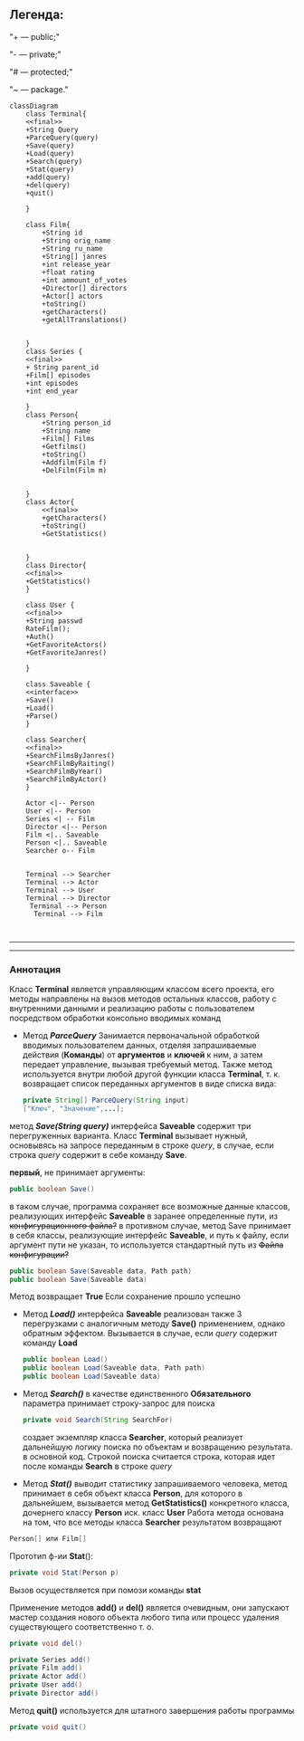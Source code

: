 
##  Легенда:
"+ — public;"

"- — private;"

"# — protected;"

"~ — package."




```mermaid
classDiagram
    class Terminal{
    <<final>>
    +String Query
    +ParceQuery(query)
    +Save(query)
    +Load(query)
    +Search(query)
    +Stat(query)
    +add(query)
    +del(query)
    +quit()
    
    }
    
    class Film{
    	+String id
    	+String orig_name
    	+String ru_name
    	+String[] janres
    	+int release_year
    	+float rating
    	+int ammount_of_votes
    	+Director[] directors
    	+Actor[] actors
    	+toString()
    	+getCharacters()
    	+getAllTranslations()


    }
    class Series {
    <<final>>
    + String parent_id
    +Film[] episodes
    +int episodes
    +int end_year
    
    }
    class Person{
    	+String person_id
    	+String name
    	+Film[] Films
    	+Getfilms()
        +toString()
        +Addfilm(Film f)
        +DelFilm(Film m)
        

    }
    class Actor{
    	<<final>>
    	+getCharacters()
    	+toString()
        +GetStatistics()


    }
    class Director{
    <<final>>
    +GetStatistics()
    }
    
    class User {
    <<final>>
    +String passwd
    RateFilm();
    +Auth()
    +GetFavoriteActors()
    +GetFavoriteJanres()
    
    }
    
    class Saveable {
    <<interface>>
    +Save()
    +Load()
    +Parse()
    }
    
    class Searcher{
    <<final>>
    +SearchFilmsByJanres()
    +SearchFilmByRaiting()
    +SearchFilmByYear()
    +SearchFilmByActor()
    }
    
    Actor <|-- Person
    User <|-- Person
    Series <| -- Film
    Director <|-- Person
    Film <|.. Saveable
    Person <|.. Saveable
    Searcher o-- Film
    
    
    Terminal --> Searcher
    Terminal --> Actor
    Terminal --> User
    Terminal --> Director
     Terminal --> Person
      Terminal --> Film
    
    

```
---
---
### Аннотация 
Класс **Terminal** является управляющим классом всего проекта, его методы направлены на вызов методов остальных классов, работу с внутренними данными и реализацию работы с пользователем посредством обработки консольно вводимых команд

- Метод ***ParceQuery*** Занимается первоначальной обработкой вводимых пользователем данных, отделяя запрашиваемые действия (**Команды**) от **аргументов** и **ключей** к ним, а затем передает управление, вызывая требуемый метод. Также метод используется внутри любой другой функции класса **Terminal**, т. к. возвращает список переданных аргументов в виде списка вида:
  ```java
  private String[] ParceQuery(String input)
  ["Ключ", "Значение",...];
  ```
 метод ***Save(String query)*** интерфейса **Saveable** содержит три перегруженных варианта.  Класс **Terminal** вызывает нужный, основывясь на запросе переданным в строке *query*, в случае, если строка *query* содержит в себе команду **Save**.
 
  **первый**, не принимает аргументы:
  ```java
  public boolean Save()
  ```
  в таком случае, программа сохраняет все возможные данные классов, реализующих интерфейс **Saveable** в заранее определенные пути, из ~~конфигурационного файла?~~ 
  в противном случае, метод Save принимает в себя классы, реализующие интерфейс **Saveable**, и  путь к файлу, если аргумент пути не указан, то используется стандартный путь из ~~Файла конфигурации?~~
  ```java
  public boolean Save(Saveable data, Path path)
  public boolean Save(Saveable data)
  ```
  Метод возвращает  **True** Если сохранение прошло успешно
  
- Метод ***Load()*** интерфейса **Saveable** реализован также 3 перегрузками с аналогичным методу **Save()** применением, однако обратным эффектом.  Вызывается в случае, если *query* содержит команду **Load**

  ```java
  public boolean Load()
  public boolean Load(Saveable data, Path path)
  public boolean Load(Saveable data)
  ```
-  Метод ***Search()*** в качестве единственного **Обязательного** параметра принимает строку-запрос для поиска
    ```java
    private void Search(String SearchFor)
    ```
    создает экземпляр класса **Searcher**, который реализует дальнейшую логику поиска по объектам и возвращению результата. в основной код. 
    Строкой поиска считается строка, которая идет после команды **Search** в строке *query*
    
- Метод ***Stat()*** выводит статистику запрашиваемого человека, метод принимает в себя объект класса **Person**, для которого в дальнейшем, вызывается метод **GetStatistics()** конкретного класса, дочернего классу **Person** иск. класс **User**
Работа метода основана на том, что все методы класса **Searcher** результатом возвращают
```java
Person[] или Film[]
```
Прототип ф-ии **Stat**():
  ```java
  private void Stat(Person p)
```
Вызов осуществляется при помози команды **stat**


Применение методов **add()** и **del()** является очевидным, они запускают мастер создания нового объекта любого типа или процесс удаления существующего соответственно т. о.
```java
private void del()

private Series add()
private Film add()
private Actor add()
private User add()
private Director add()

```

Метод **quit()** используется для штатного завершения работы программы
```java
private void quit()
```
